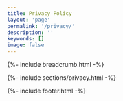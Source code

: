 ```yaml
---
title: Privacy Policy
layout: 'page'
permalink: '/privacy/'
description: ''
keywords: []
image: false
---
```



<!-- Start Breadcrumb  -->
{%- include breadcrumb.html -%}
<!-- End  Breadcrumb -->

<!-- Start About
		============================================= -->
{%- include sections/privacy.html -%}
<!-- End About -->




<!-- Start Footer
	============================================= -->
{%- include footer.html -%}
<!-- End Footer-->
